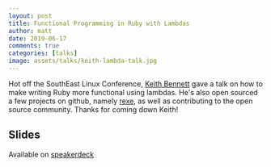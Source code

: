 ```yaml
---
layout: post
title: Functional Programming in Ruby with Lambdas
author: matt
date: 2019-06-17
comments: true
categories: [talks]
image: assets/talks/keith-lambda-talk.jpg
---
```


Hot off the SouthEast Linux Conference, [Keith Bennett](http://twitter.com/keithrbennett) gave a talk on how to make writing Ruby more functional using lambdas. He's also open sourced a few projects on github, namely [rexe](https://github.com/keithrbennett/rexe), as well as contributing to the open source community. Thanks for coming down Keith!

## Slides

Available on [speakerdeck](https://speakerdeck.com/keithrbennett/functional-programming-in-ruby-with-lambdas)

